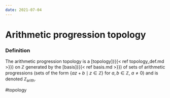 ```yaml
---
date: 2021-07-04
---
```

# Arithmetic progression topology
### Definition
The arithmetic progression topology is a [topology]({{< ref topology_def.md >}}) on $\mathbb{Z}$ generated by the [basis]({{< ref basis.md >}}) of sets of arithmetic progressions (sets of the form $\{az + b \mid z \in \mathbb{Z}\}$ for $a,b \in \mathbb{Z}$, $a \neq 0$) and is denoted $\mathbb{Z}_\text{arith}$.

#topology 